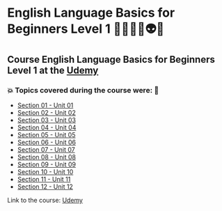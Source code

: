 # English Language Basics for Beginners Level 1 👩🏻‍💻🤯👽🤖
## Course English Language Basics for Beginners Level 1 at the [Udemy](https://www.udemy.com/course/english-language-basics-for-beginners/)
### 💥 Topics covered during the course were: 🚀
- [Section 01 - Unit 01](https://github.com/romulovieira777/English_Language_Basics_For_Beginners_Level_1/tree/main/Section_01_Unit_01)
- [Section 02 - Unit 02](https://github.com/romulovieira777/English_Language_Basics_For_Beginners_Level_1/tree/main/Section_02_Unit_02)
- [Section 03 - Unit 03](https://github.com/romulovieira777/English_Language_Basics_For_Beginners_Level_1/tree/main/Section_03_Unit_03)
- [Section 04 - Unit 04](https://github.com/romulovieira777/English_Language_Basics_For_Beginners_Level_1/tree/main/Section_04_Unit_04)
- [Section 05 - Unit 05](https://github.com/romulovieira777/English_Language_Basics_For_Beginners_Level_1/tree/main/Section_05_Unit_05)
- [Section 06 - Unit 06](https://github.com/romulovieira777/English_Language_Basics_For_Beginners_Level_1/tree/main/Section_06_Unit_06)
- [Section 07 - Unit 07]()
- [Section 08 - Unit 08]()
- [Section 09 - Unit 09]()
- [Section 10 - Unit 10]()
- [Section 11 - Unit 11]()
- [Section 12 - Unit 12]()

Link to the course: [Udemy](https://www.udemy.com/course/english-language-basics-for-beginners/)

